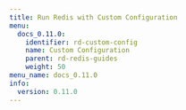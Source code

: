 ```yaml
---
title: Run Redis with Custom Configuration
menu:
  docs_0.11.0:
    identifier: rd-custom-config
    name: Custom Configuration
    parent: rd-redis-guides
    weight: 50
menu_name: docs_0.11.0
info:
  version: 0.11.0
---
```


